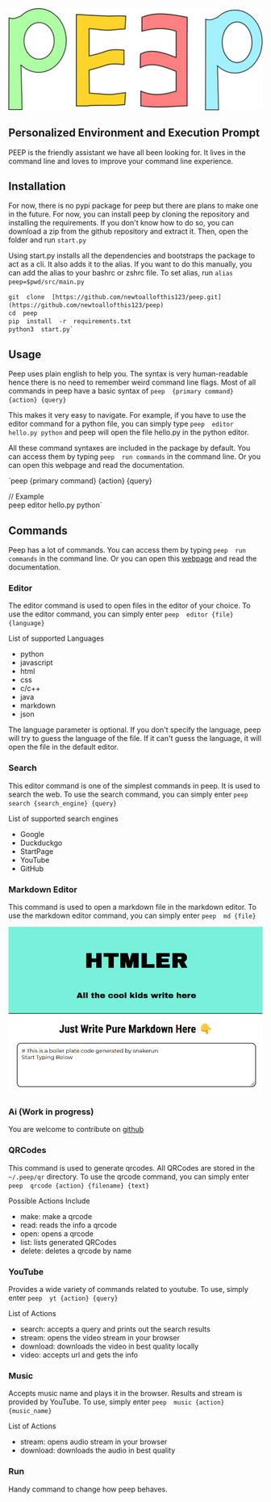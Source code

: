 
<img src="/docs/static/header.svg" alt="Header">

## Personalized Environment and Execution Prompt

PEEP is the friendly assistant we have all been looking for. It lives in the command line and loves to improve your command line experience.

## Installation

For now, there is no pypi package for peep but there are plans to make one in the future. For now, you can install peep by cloning the repository and installing the requirements. If you don't know how to do so, you can download a zip from the github repository and extract it. Then, open the folder and run  `start.py`

Using start.py installs all the dependencies and bootstraps the package to act as a cli. It also adds it to the alias. If you want to do this manually, you can add the alias to your bashrc or zshrc file. To set alias, run  `alias peep=$pwd/src/main.py`

```shell
git  clone  [https://github.com/newtoallofthis123/peep.git](https://github.com/newtoallofthis123/peep)  
cd  peep  
pip  install  -r  requirements.txt  
python3  start.py`
```

## Usage

Peep uses plain english to help you. The syntax is very human-readable hence there is no need to remember weird command line flags. Most of all commands in peep have a basic syntax of  `peep  {primary command} {action} {query}`

This makes it very easy to navigate. For example, if you have to use the editor command for a python file, you can simply type  `peep  editor hello.py python`  and peep will open the file hello.py in the python editor.

All these command syntaxes are included in the package by default. You can access them by typing  `peep  run commands`  in the command line. Or you can open this webpage and read the documentation.

`peep  {primary command} {action} {query}  
  
// Example  
peep  editor hello.py python`

## Commands

Peep has a lot of commands. You can access them by typing  `peep  run commands`  in the command line. Or you can open this  [webpage](#commands)  and read the documentation.

### Editor

The editor command is used to open files in the editor of your choice. To use the editor command, you can simply enter  `peep  editor {file} {language}`

List of supported Languages

- python
- javascript
- html
- css
- c/c++
- java
- markdown
- json

The language parameter is optional. If you don't specify the language, peep will try to guess the language of the file. If it can't guess the language, it will open the file in the default editor.

### Search

This editor command is one of the simplest commands in peep. It is used to search the web. To use the search command, you can simply enter  `peep  search {search_engine} {query}`

List of supported search engines

- Google
- Duckduckgo
- StartPage
- YouTube
- GitHub

### Markdown Editor

This command is used to open a markdown file in the markdown editor. To use the markdown editor command, you can simply enter  `peep  md {file}`

![Md Example](/docs/static/md_example.png)

### Ai (Work in progress)

You are welcome to contribute on  [github](https://github.com/newtoallofthis123/peep/tree/main/src/service/ai)

### QRCodes

This command is used to generate qrcodes. All QRCodes are stored in the  `~/.peep/qr`  directory. To use the qrcode command, you can simply enter  `peep  qrcode {action} {filename} {text}`

Possible Actions Include

- make: make a qrcode
- read: reads the info a qrcode
- open: opens a qrcode
- list: lists generated QRCodes
- delete: deletes a qrcode by name

### YouTube

Provides a wide variety of commands related to youtube. To use, simply enter  `peep  yt {action} {query}`

List of Actions

- search: accepts a query and prints out the search results
- stream: opens the video stream in your browser
- download: downloads the video in best quality locally
- video: accepts url and gets the info

### Music

Accepts music name and plays it in the browser. Results and stream is provided by YouTube. To use, simply enter  `peep  music {action} {music_name}`

List of Actions

- stream: opens audio stream in your browser
- download: downloads the audio in best quality

### Run

Handy command to change how peep behaves.
